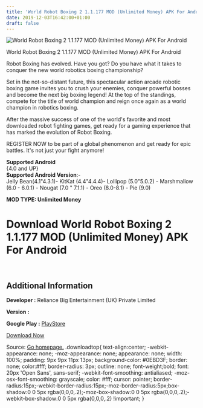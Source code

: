 ```yaml
---
title: 'World Robot Boxing 2 1.1.177 MOD (Unlimited Money) APK For Android'
date: 2019-12-03T16:42:00+01:00
draft: false
---
```


![World Robot Boxing 2 1.1.177 MOD (Unlimited Money) APK For Android](https://i0.wp.com/apkhome.net/wp-content/uploads/2019/12/World-Robot-Boxing-2.jpg "World Robot Boxing 2 1.1.177 MOD (Unlimited Money) APK For Android")

  

World Robot Boxing 2 1.1.177 MOD (Unlimited Money) APK For Android

Robot Boxing has evolved. Have you got? Do you have what it takes to conquer the new world robotics boxing championship?

Set in the not-so-distant future, this spectacular action arcade robotic boxing game invites you to crush your enemies, conquer powerful bosses and become the next big boxing legend! At the top of the standings, compete for the title of world champion and reign once again as a world champion in robotics boxing.

After the massive success of one of the world's favorite and most downloaded robot fighting games, get ready for a gaming experience that has marked the evolution of Robot Boxing.

REGISTER NOW to be part of a global phenomenon and get ready for epic battles. It's not just your fight anymore!

**Supported Android**  
{4.0 and UP}  
**Supported Android Version**:-  
Jelly Bean(4.1"4.3.1)- KitKat (4.4"4.4.4)- Lollipop (5.0"5.0.2) - Marshmallow (6.0 - 6.0.1) - Nougat (7.0 " 7.1.1) - Oreo (8.0-8.1) - Pie (9.0)

**MOD TYPE: Unlimited Money**

Download World Robot Boxing 2 1.1.177 MOD (Unlimited Money) APK For Android
===========================================================================

 

Additional Information
----------------------

**Developer :** Reliance Big Entertainment (UK) Private Limited

**Version :**

**Google Play :** [PlayStore](https://play.google.com/store/apps/details?id=com.reliancegames.world.robot.boxing.wrb)

  

[Download Now](https://store4app.co/post/world-robot-boxing-2-1-1-177-mod-unlimited-money-apk-for-android_1575386990)

  
Source: [Go homepage.](https://store4app.co/post/world-robot-boxing-2-1-1-177-mod-unlimited-money-apk-for-android_1575386990) .downloadtop{ text-align:center; -webkit-appearance: none; -moz-appearance: none; appearance: none; width: 100%; padding: 9px 9px 11px 13px; background-color: #0EBD3F; border: none; color:#fff; border-radius: 3px; outline: none; font-weight;bold; font: 20px 'Open Sans', sans-serif; -webkit-font-smoothing: antialiased; -moz-osx-font-smoothing: grayscale; color: #fff; cursor: pointer; border-radius:15px;-webkit-border-radius:15px;-moz-border-radius:5px;box-shadow:0 0 5px rgba(0,0,0,.2);-moz-box-shadow:0 0 5px rgba(0,0,0,.2);-webkit-box-shadow:0 0 5px rgba(0,0,0,.2) !important; }